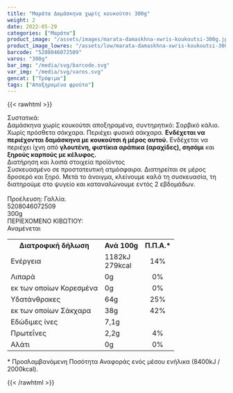 ```yaml
---
title: "Μαράτα Δαμάσκηνα χωρίς κουκούτσι 300g"
weight: 2
date: 2022-05-29
categories: ["Μαράτα"]
product_image: "/assets/images/marata-damaskhna-xwris-koukoutsi-300g.jpg"
product_image_lowres: "/assets/low/marata-damaskhna-xwris-koukoutsi-300g.jpg"
barcode: "5208046072509"
varos: "300g"
bar_img: "/media/svg/barcode.svg"
var_img: "/media/svg/varos.svg"
gencat: ["Τρόφιμα"]
tags: ["Αποξηραμένα φρούτα"]
---
```

{{< rawhtml >}}


<div class="product">
        <div id="sistatika">Συστατικά:</div>
        <div class="alltext">Δαμάσκηνα χωρίς κουκούτσι αποξηραμένα, συντηρητικό: Σορβικό κάλιο. Χωρίς πρόσθετα σάκχαρα.
            Περιέχει φυσικά σάκχαρα. <b>Ενδέχεται να περιέχονται δαμάσκηνα με κουκούτσι ή μέρος αυτού.</b> Ενδέχεται
        να περιέχει ίχνη από <b>γλουτένη, φιστίκια αράπικα (αραχίδες), σησάμι</b> και<b> ξηρούς καρπούς με κέλυφος.</b></div>
        <div id="loipa">Διατήρηση και λοιπά στοιχεία προϊόντος</div>
        <div class="alltext">Συσκευασμένο σε προστατευτική ατμόσφαιρα. Διατηρείται σε μέρος
δροσερό και ξηρό. Μετά το άνοιγμα, κλείνουμε καλά τη συσκευασία,
τη διατηρούμε στο ψυγείο και καταναλώνουμε εντός 2 εβδομάδων.<br><br>Προέλευση: Γαλλία.</div>
        <div id="barcode">
            <div id="barimage1"></div><span id="bartext">5208046072509</span>
        </div>
        <div id="varos">
            <div id="varosimage1"></div><span id="varostext">300g</span>
        </div>
        <div id="kivotio">ΠΕΡΙΕΧΟΜΕΝΟ ΚΙΒΩΤΙΟΥ:<br>Αναμένεται</div>
        <div class="tabout">
       <table id="diatable">
                <tbody>
                    <tr>
                        <th>Διατροφική δήλωση</th>
                        <th>Ανά 100g</th>
                        <th>Π.Π.Α.*</th>
                    </tr>
                    <tr>
                        <td class="texr2">Ενέργεια</td>
                        <td class="texr">1182kJ<br>279kcal</td>
                        <td class="texr" style="text-align:center">14%</td>
                    </tr>
                    <tr>
                        <td class="texr2">Λιπαρά</td>
                        <td class="texr">0g</td>
                        <td class="texr" style="text-align:center">0%</td>
                    </tr>
                    <tr>
                        <td class="gray">εκ των οποίων Κορεσµένα</td>
                        <td class="gray2">0g</td>
                        <td class="gray2" style="text-align:center">0%</td>
                    </tr>
                    <tr>
                        <td class="texr2">Yδατάνθρακες</td>
                        <td class="texr">64g</td>
                        <td class="texr" style="text-align:center">25%</td>
                    </tr>
                    <tr>
                        <td class="gray">εκ των οποίων Σάκχαρα</td>
                        <td class="gray2">38g</td>
                        <td class="gray2" style="text-align:center">42%</td>
                    </tr>
                    <tr>
                        <td class="texr2">Eδώδιμες ίνες</td>
                        <td class="texr">7,1g</td>
                        <td class="texr" style="text-align:center"></td>
                    </tr>
                    <tr>
                        <td class="texr2">Πρωτεΐνες</td>
                        <td class="texr">2,2g</td>
                        <td class="texr" style="text-align:center">4%</td>
                    </tr>
                    <tr>
                        <td class="texr2">Αλάτι</td>
                        <td class="texr">0g</td>
                        <td class="texr" style="text-align:center">0%</td>
                    </tr>
                </tbody>
            </table>
        </div>
        <div class="alltext">* Προσλαμβανόμενη Ποσότητα Αναφοράς ενός μέσου ενήλικα (8400kJ / 2000kcal).</div>
        <div class="pimg"></div>
    </div>

{{< /rawhtml >}}